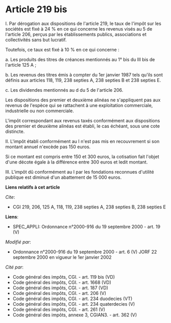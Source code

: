 # Article 219 bis

I. Par dérogation aux dispositions de l'article 219, le taux de l'impôt sur les sociétés est fixé à 24 % en ce qui concerne
les revenus visés au 5 de l'article 206, perçus par les établissements publics, associations et collectivités sans but
lucratif.

Toutefois, ce taux est fixé à 10 % en ce qui concerne :

a. Les produits des titres de créances mentionnés au 1° bis du III bis de l'article 125 A ;

b. Les revenus des titres émis à compter du 1er janvier 1987 tels qu'ils sont définis aux articles 118, 119, 238 septies A,
238 septies B et 238 septies E.

c. Les dividendes mentionnés au d du 5 de l'article 206.

Les dispositions  des premier et deuxième alinéas ne s'appliquent pas aux revenus de l'espèce qui se rattachent à une
exploitation commerciale, industrielle ou non commerciale.

L'impôt correspondant aux revenus taxés conformément aux dispositions des premier et deuxième alinéas est établi, le cas
échéant, sous une cote distincte.

II. L'impôt établi conformément au I n'est pas mis en recouvrement si son montant annuel n'excède pas 150 euros.

Si ce montant est compris entre 150 et 300 euros, la cotisation fait l'objet d'une décote égale à la différence entre 300
euros et ledit montant.

III. L'impôt dû conformément au I par les fondations reconnues d'utilité publique est diminué d'un abattement de 15 000
euros.

**Liens relatifs à cet article**

_Cite_:

  - CGI 219, 206, 125 A, 118, 119, 238 septies A, 238 septies B, 238 septies E

**Liens**:

  - SPEC_APPLI: Ordonnance n°2000-916 du 19 septembre 2000 - art. 19 (V)

_Modifié par_:

  - Ordonnance n°2000-916 du 19 septembre 2000 - art. 6 (V) JORF 22 septembre 2000 en vigueur le 1er janvier 2002

_Cité par_:

  - Code général des impôts, CGI. - art. 119 bis (VD)
  - Code général des impôts, CGI. - art. 1668 (VD)
  - Code général des impôts, CGI. - art. 187 (VD)
  - Code général des impôts, CGI. - art. 206 (V)
  - Code général des impôts, CGI. - art. 234 duodecies (VT)
  - Code général des impôts, CGI. - art. 234 quaterdecies (V)
  - Code général des impôts, CGI. - art. 261 (V)
  - Code général des impôts, annexe 3, CGIAN3. - art. 362 (V)
